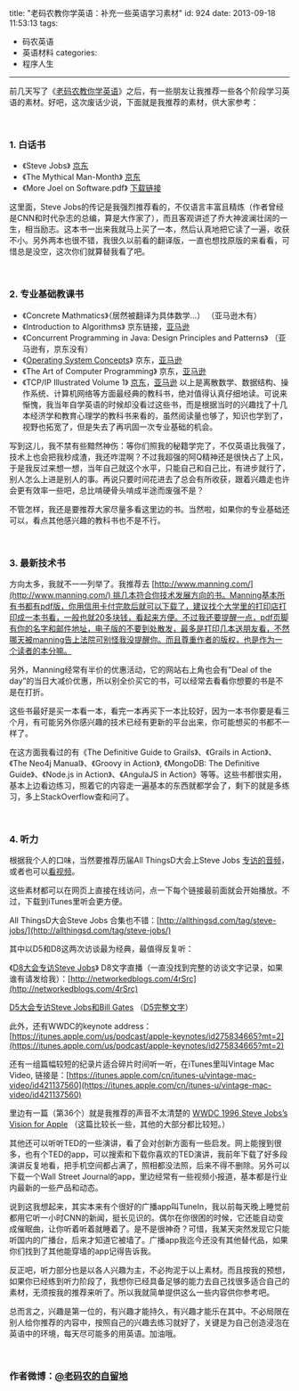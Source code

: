 title: "老码农教你学英语：补充一些英语学习素材"
id: 924
date: 2013-09-18 11:53:13
tags: 
- 码农英语
- 英语材料
categories: 
- 程序人生
---

前几天写了《[老码农教你学英语](http://blog.jobbole.com/45296/)》之后，有一些朋友让我推荐一些各个阶段学习英语的素材。好吧，这次废话少说，下面就是我推荐的素材，供大家参考：

&nbsp;

### 1\. 白话书

*   《Steve Jobs》 [京东](http://click.union.jd.com/JdClick/?unionId=16231&amp;to=http://item.jd.com/19040912.html)
*   《The Mythical Man-Month》 [京东](http://click.union.jd.com/JdClick/?unionId=16231&amp;to=http://item.jd.com/10354464.html)
*   《More Joel on Software.pdf》 [下载链接](http://ishare.iask.sina.com.cn/f/18038174.html)
&nbsp;
<!-- more -->
这里面，Steve Jobs的传记是我强烈推荐看的，不仅语言丰富且精炼（作者曾经是CNN和时代杂志的总编，算是大作家了），而且客观讲述了乔大神波澜壮阔的一生，相当励志。这本书一出来我就马上买了一本，然后认真地把它读了一遍，收获不小。另外两本也很不错，我很久以前看的翻译版，一直也想找原版的来看看，可惜总是没空，这次你们就算替我看了吧。

&nbsp;

### 2\. 专业基础教课书

*   《Concrete Mathmatics》（居然被翻译为具体数学…） （亚马逊木有）
*   《Introduction to Algorithms》 京东链接，[亚马逊](http://www.amazon.cn/gp/product/B00AK7BYJY/ref=as_li_qf_sp_asin_il_tl?ie=UTF8&amp;camp=536&amp;creative=3200&amp;creativeASIN=B00AK7BYJY&amp;linkCode=as2&amp;tag=vastwork-23)
*   《Concurrent Programming in Java: Design Principles and Patterns》 （亚马逊有，京东没有）
*   《[Operating System Concepts](http://click.union.jd.com/JdClick/?unionId=16231&amp;to=http://item.jd.com/10000609.html)》 京东，[亚马逊](http://www.amazon.cn/gp/product/B003Y8YL9G/ref=as_li_qf_sp_asin_il_tl?ie=UTF8&amp;camp=536&amp;creative=3200&amp;creativeASIN=B003Y8YL9G&amp;linkCode=as2&amp;tag=vastwork-23)
*   《The Art of Computer Programming》 京东，[亚马逊](http://www.amazon.cn/gp/product/B00478TO44/ref=as_li_qf_sp_asin_il_tl?ie=UTF8&amp;camp=536&amp;creative=3200&amp;creativeASIN=B00478TO44&amp;linkCode=as2&amp;tag=vastwork-23)
*   《TCP/IP Illustrated Volume 1》 [京东](http://click.union.jd.com/JdClick/?unionId=16231&amp;to=http://item.jd.com/10995850.html)，[亚马逊](http://www.amazon.cn/gp/product/B0083OS6KG/ref=as_li_qf_sp_asin_il_tl?ie=UTF8&amp;camp=536&amp;creative=3200&amp;creativeASIN=B0083OS6KG&amp;linkCode=as2&amp;tag=vastwork-23)
以上是离散数学、数据结构、操作系统、计算机网络等方面最经典的教科书，绝对值得认真仔细地读。可说来惭愧，我当年自学英语的时候却没看过这些书，而是根据当时的兴趣找了十几本经济学和教育心理学的教科书来看的，虽然阅读量也够了，知识也学到了，视野也拓宽了，但是失去了再巩固一次专业基础的机会。

写到这儿，我不禁有些黯然神伤：等你们照我的秘籍学完了，不仅英语比我强了，技术上也会把我秒成渣，我还咋混啊？不过我超强的阿Q精神还是很快占了上风，于是我反过来想一想，当年自己就这个水平，只能自己和自己比，有进步就行了，别人怎么上进是别人的事。再说只要时间花进去了总会有所收获，跟着兴趣走也许会更有效率一些吧，总比啃硬骨头啃成半途而废强不是？

不管怎样，我还是要推荐大家尽量多看这里边的书。当然啦，如果你的专业基础还可以，看点其他感兴趣的教科书也不是不行。

&nbsp;

### 3\. 最新技术书

方向太多，我就不一一列举了。我推荐去 [http://www.manning.com/](http://www.manning.com/) 挑几本符合你技术发展方向的书。Manning基本所有书都有pdf版，你用信用卡付完款后就可以下载了，建议找个大学里的打印店打印成一本书看，一般也就20多块钱，看起来方便。不过我还要提醒一点，pdf页脚有你的名字和邮件地址，电子版的不要到处散发，最多是打印几本送朋友看，不然哪天被manning告上法院可别怪我没提醒你。而且尊重作者的版权，也是作为一个读者的本分嘛。

另外，Manning经常有半价的优惠活动，它的网站右上角也会有”Deal of the day”的当日大减价优惠，所以别全价买它的书，可以经常去看看你想要的书是不是在打折。

这些书最好是买一本看一本，看完一本再买下一本比较好，因为一本书你要是看三个月，有可能另外你感兴趣的技术已经有更新的平台出来，你可能想买的书都不一样了。

在这方面我看过的有《The Definitive Guide to Grails》、《Grails in Action》、《The Neo4j Manual》、《Groovy in Action》, 《MongoDB: The Definitive Guide》、《Node.js in Action》、《AngulaJS in Action》等等。这些书都很实用，基本上边看边练习，照着它的内容走一遍基本的东西就都学会了，剩下的就是多练习，多上StackOverflow查和问了。

&nbsp;

### 4\. 听力

根据我个人的口味，当然要推荐历届All ThingsD大会上Steve Jobs [专访的音频](http://itunes.apple.com/us/podcast/steve-jobs-at-d-all-things/id530265054)，或者也可以[看视频](http://itunes.apple.com/us/podcast/steve-jobs-at-d-all-things/id529997900)。

这些素材都可以在网页上直接在线访问，点一下每个链接最前面就会开始播放。不过，下载到iTunes里听会更方便。

All ThingsD大会Steve Jobs 合集也不错：[http://allthingsd.com/tag/steve-jobs/](http://allthingsd.com/tag/steve-jobs/)

其中以D5和D8这两次访谈最为经典，最值得反复听：

《[D8大会专访Steve Jobs](http://allthingsd.com/20100607/steve-jobs-at-d8-the-full-uncut-interview/)》 D8文字直播（一直没找到完整的访谈文字记录，如果谁有请发给我）：[http://networkedblogs.com/4rSrc](http://networkedblogs.com/4rSrc)

[D5大会专访Steve Jobs和Bill Gates](http://allthingsd.com/video/?video_id=60C4F9FA-9AD5-4D04-8BB6-015AEBB1C052) （[D5完整文字](http://allthingsd.com/20070531/d5-gates-jobs-transcript/)）

此外，还有WWDC的keynote address：[https://itunes.apple.com/us/podcast/apple-keynotes/id275834665?mt=2](https://itunes.apple.com/us/podcast/apple-keynotes/id275834665?mt=2)

还有一组篇幅较短的纪录片适合碎片时间听一听，在iTunes里叫Vintage Mac Video, 链接是：[https://itunes.apple.com/cn/itunes-u/vintage-mac-video/id421137560](https://itunes.apple.com/cn/itunes-u/vintage-mac-video/id421137560)

里边有一篇（第36个）就是我推荐的声音不太清楚的 [WWDC 1996 Steve Jobs’s Vision for Apple](https://itunes.apple.com/cn/itunes-u/vintage-mac-video/id421137560#) （这篇比较长一些，其他的大部分都比较短。）

其他还可以听听TED的一些演讲，看了会对创新方面有一些启发。网上能搜到很多，也有个TED的app，可以搜索和下载你喜欢的TED演讲，我前年下载了好多段演讲反复地看，把手机空间都占满了，照相都没法照，后来不得不删除。另外可以下载一个Wall Street Journal的app，里边经常有一些视频小报道，基本都是行业内最新的一些产品和动态。

说到这我想起来，其实本来有个很好的广播app叫TuneIn，我以前每天晚上睡觉前都用它听一小时CNN的新闻，挺长见识的。偶尔在你很困的时候，它还能自动变成催眠曲，让你听着听着就睡着了。是不是很神奇？可惜，我某天突然发现它只能听国内的广播台，后来才知道它被墙了。广播app我迄今还没有其他替代品，如果你们找到了其他能穿墙的app记得告诉我。

反正吧，听力部分也是以各人兴趣为主，不必拘泥于以上素材。而且按我的预想，如果你已经练到听力阶段了，我想你已经具备足够的能力去自己找很多适合自己的素材，无须按我的推荐来听了。所以我就简单提供这么一些内容供你参考吧。

总而言之，兴趣是第一位的，有兴趣才能持久，有兴趣才能乐在其中。不必局限在别人给你推荐的内容中，按照自己的兴趣去练习就好了，关键是为自己创造浸泡在英语中的环境，每天尽可能多的用英语。加油哦。

&nbsp;

### 作者微博：[@老码农的自留地](http://weibo.com/ned11)